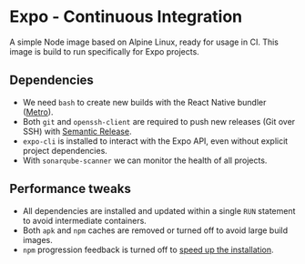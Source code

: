 # Expo - Continuous Integration

A simple Node image based on Alpine Linux, ready for usage in CI.
This image is build to run specifically for Expo projects.

## Dependencies

- We need `bash` to create new builds with the React Native bundler ([Metro](https://facebook.github.io/metro/)).
- Both `git` and `openssh-client` are required to push new releases (Git over SSH) with [Semantic Release](https://github.com/semantic-release/semantic-release).
- `expo-cli` is installed to interact with the Expo API, even without explicit project dependencies.
- With `sonarqube-scanner` we can monitor the health of all projects.

## Performance tweaks

- All dependencies are installed and updated within a single `RUN` statement to avoid intermediate containers.
- Both `apk` and `npm` caches are removed or turned off to avoid large build images.
- `npm` progression feedback is turned off to [speed up the installation](https://gist.github.com/GavinJoyce/4f81d0bf879dad6b203e).
